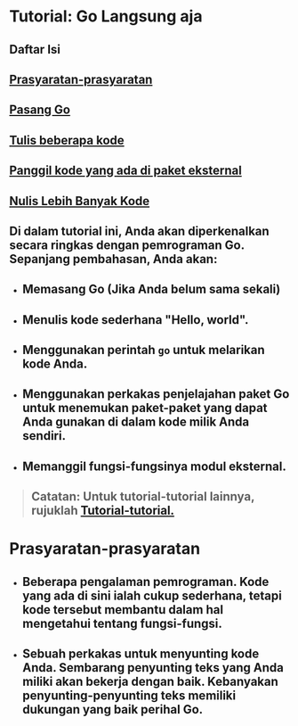 # **Tutorial: Go Langsung aja**

## Daftar Isi  
## [Prasyaratan-prasyaratan](#prasyaratan-prasyaratan)
## [Pasang Go](PASANG.md)
## [Tulis beberapa kode](TULIS.md)
## [Panggil kode yang ada di paket eksternal](PANGGIL_EKSTERNAL.md)
## [Nulis Lebih Banyak Kode](BANYAK_KODE.md)

## Di dalam tutorial ini, Anda akan diperkenalkan secara ringkas dengan pemrograman Go. Sepanjang pembahasan, Anda akan:
- ## Memasang Go (Jika Anda belum sama sekali)
- ## Menulis kode sederhana "Hello, world".
- ## Menggunakan perintah `go` untuk melarikan kode Anda.
- ## Menggunakan perkakas penjelajahan paket Go untuk menemukan paket-paket yang dapat Anda gunakan di dalam kode milik Anda sendiri.
- ## Memanggil fungsi-fungsinya modul eksternal.

> ## **Catatan:** Untuk tutorial-tutorial lainnya, rujuklah [**Tutorial-tutorial.**](TUTORIAL_TUTORIAL.md)

# **Prasyaratan-prasyaratan**
- ## **Beberapa pengalaman pemrograman.** Kode yang ada di sini ialah cukup sederhana, tetapi kode tersebut membantu dalam hal mengetahui tentang fungsi-fungsi.
- ## **Sebuah perkakas untuk menyunting kode Anda.** Sembarang penyunting teks yang Anda miliki akan bekerja dengan baik. Kebanyakan penyunting-penyunting teks memiliki dukungan yang baik perihal Go.
